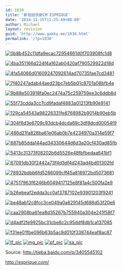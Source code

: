 ```yaml
---
id: 1830
title: '新垣结衣新CM ESPRIQUE'
date: '2014-11-15T11:25:49+08:00'
author: Michael
layout: revision
guid: 'http://www.gakky.me/1830.html'
permalink: '/?p=1830'
---
```


[![0b8b452c11dfa9ecac72954661d0f703908fc1d8](http://www.yui-aragaki.org/wp-content/uploads/2014/11/0b8b452c11dfa9ecac72954661d0f703908fc1d8.jpg)](http://www.yui-aragaki.org/wp-content/uploads/2014/11/0b8b452c11dfa9ecac72954661d0f703908fc1d8.jpg)

[![4ba351166d224f4a162ab0420af790529922d18d](http://www.yui-aragaki.org/wp-content/uploads/2014/11/4ba351166d224f4a162ab0420af790529922d18d.jpg)](http://www.yui-aragaki.org/wp-content/uploads/2014/11/4ba351166d224f4a162ab0420af790529922d18d.jpg)

[![4fa54066d01609247092614ad70735fae7cd3481](http://www.yui-aragaki.org/wp-content/uploads/2014/11/4fa54066d01609247092614ad70735fae7cd3481.jpg)](http://www.yui-aragaki.org/wp-content/uploads/2014/11/4fa54066d01609247092614ad70735fae7cd3481.jpg)

[![7f40247adab44aed23bc7eb5b01c8701a08bfb4e](http://www.yui-aragaki.org/wp-content/uploads/2014/11/7f40247adab44aed23bc7eb5b01c8701a08bfb4e.jpg)](http://www.yui-aragaki.org/wp-content/uploads/2014/11/7f40247adab44aed23bc7eb5b01c8701a08bfb4e.jpg)

[![9b88e503918fa0ec2474a75c259759ee3c6ddb8d](http://www.yui-aragaki.org/wp-content/uploads/2014/11/9b88e503918fa0ec2474a75c259759ee3c6ddb8d.jpg)](http://www.yui-aragaki.org/wp-content/uploads/2014/11/9b88e503918fa0ec2474a75c259759ee3c6ddb8d.jpg)

[![55f73cdda3cc7cd9fadaf4883a01213fb90e9141](http://www.yui-aragaki.org/wp-content/uploads/2014/11/55f73cdda3cc7cd9fadaf4883a01213fb90e9141.jpg)](http://www.yui-aragaki.org/wp-content/uploads/2014/11/55f73cdda3cc7cd9fadaf4883a01213fb90e9141.jpg)

[![129ca54543a98226331fe8768982b9014b90eb5b](http://www.yui-aragaki.org/wp-content/uploads/2014/11/129ca54543a98226331fe8768982b9014b90eb5b.jpg)](http://www.yui-aragaki.org/wp-content/uploads/2014/11/129ca54543a98226331fe8768982b9014b90eb5b.jpg)

[![304f6d3e6709c93dcb4dcda69c3df8dcd00054f9](http://www.yui-aragaki.org/wp-content/uploads/2014/11/304f6d3e6709c93dcb4dcda69c3df8dcd00054f9.jpg)](http://www.yui-aragaki.org/wp-content/uploads/2014/11/304f6d3e6709c93dcb4dcda69c3df8dcd00054f9.jpg)

[![486d21fa828ba61e06ab0b7e4234970a314e59f7](http://www.yui-aragaki.org/wp-content/uploads/2014/11/486d21fa828ba61e06ab0b7e4234970a314e59f7.jpg)](http://www.yui-aragaki.org/wp-content/uploads/2014/11/486d21fa828ba61e06ab0b7e4234970a314e59f7.jpg)

[![687b85dda144ad34330644d6d3a20cf430ad85fb](http://www.yui-aragaki.org/wp-content/uploads/2014/11/687b85dda144ad34330644d6d3a20cf430ad85fb.jpg)](http://www.yui-aragaki.org/wp-content/uploads/2014/11/687b85dda144ad34330644d6d3a20cf430ad85fb.jpg)

[![5413c31373f08202b6d5526e48fbfbedaa641bf1](http://www.yui-aragaki.org/wp-content/uploads/2014/11/5413c31373f08202b6d5526e48fbfbedaa641bf1.jpg)](http://www.yui-aragaki.org/wp-content/uploads/2014/11/5413c31373f08202b6d5526e48fbfbedaa641bf1.jpg)

[![67091db30f2442a73f4d3df4d243ad4bd01302fd](http://www.yui-aragaki.org/wp-content/uploads/2014/11/67091db30f2442a73f4d3df4d243ad4bd01302fd.jpg)](http://www.yui-aragaki.org/wp-content/uploads/2014/11/67091db30f2442a73f4d3df4d243ad4bd01302fd.jpg)

[![78932bdbb6fd5266099cff45a818972bd5073681](http://www.yui-aragaki.org/wp-content/uploads/2014/11/78932bdbb6fd5266099cff45a818972bd5073681.jpg)](http://www.yui-aragaki.org/wp-content/uploads/2014/11/78932bdbb6fd5266099cff45a818972bd5073681.jpg)

[![47517963f6246b6049417125e8f81a4c500fa2e9](http://www.yui-aragaki.org/wp-content/uploads/2014/11/47517963f6246b6049417125e8f81a4c500fa2e9.jpg)](http://www.yui-aragaki.org/wp-content/uploads/2014/11/47517963f6246b6049417125e8f81a4c500fa2e9.jpg)

[![b26ebeaf2edda3cc0a13787102e93901203f9241](http://www.yui-aragaki.org/wp-content/uploads/2014/11/b26ebeaf2edda3cc0a13787102e93901203f9241.jpg)](http://www.yui-aragaki.org/wp-content/uploads/2014/11/b26ebeaf2edda3cc0a13787102e93901203f9241.jpg)

[![be48ab12c8fcc3ce049a0a629145d688d53f20e6](http://www.yui-aragaki.org/wp-content/uploads/2014/11/be48ab12c8fcc3ce049a0a629145d688d53f20e6.jpg)](http://www.yui-aragaki.org/wp-content/uploads/2014/11/be48ab12c8fcc3ce049a0a629145d688d53f20e6.jpg)

[![caa2908ba61ea8d35267b755940a304e241f58f7](http://www.yui-aragaki.org/wp-content/uploads/2014/11/caa2908ba61ea8d35267b755940a304e241f58f7.jpg)](http://www.yui-aragaki.org/wp-content/uploads/2014/11/caa2908ba61ea8d35267b755940a304e241f58f7.jpg)

[![d4adf2fe9925bc31cbe6c2c95ddf8db1ca137085](http://www.yui-aragaki.org/wp-content/uploads/2014/11/d4adf2fe9925bc31cbe6c2c95ddf8db1ca137085.jpg)](http://www.yui-aragaki.org/wp-content/uploads/2014/11/d4adf2fe9925bc31cbe6c2c95ddf8db1ca137085.jpg)

[![f31ee01fbe096b63b5ac9d010f338744eaf8ac87](http://www.yui-aragaki.org/wp-content/uploads/2014/11/f31ee01fbe096b63b5ac9d010f338744eaf8ac87.jpg)](http://www.yui-aragaki.org/wp-content/uploads/2014/11/f31ee01fbe096b63b5ac9d010f338744eaf8ac87.jpg)

[![lf_pic](http://www.yui-aragaki.org/wp-content/uploads/2014/11/lf_pic.jpg)](http://www.yui-aragaki.org/wp-content/uploads/2014/11/lf_pic.jpg) [![mg_pic](http://www.yui-aragaki.org/wp-content/uploads/2014/11/mg_pic.jpg)](http://www.yui-aragaki.org/wp-content/uploads/2014/11/mg_pic.jpg) [![pf_pic](http://www.yui-aragaki.org/wp-content/uploads/2014/11/pf_pic.jpg)](http://www.yui-aragaki.org/wp-content/uploads/2014/11/pf_pic.jpg) [![sa_pic](http://www.yui-aragaki.org/wp-content/uploads/2014/11/sa_pic.jpg)](http://www.yui-aragaki.org/wp-content/uploads/2014/11/sa_pic.jpg)

Source: http://tieba.baidu.com/p/3405545102

http://esprique.com/